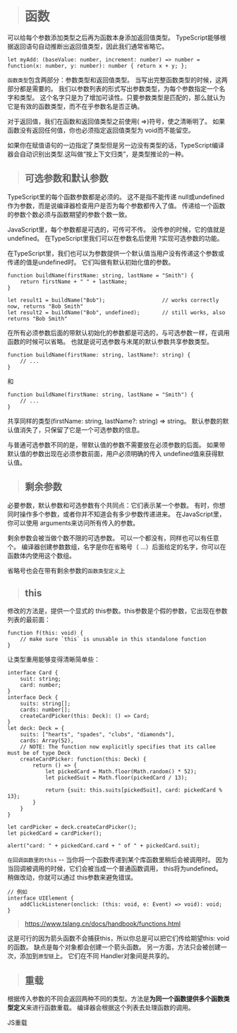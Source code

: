 > # 函数

可以给每个参数添加类型之后再为函数本身添加返回值类型。 TypeScript能够根据返回语句自动推断出返回值类型，因此我们通常省略它。

    let myAdd: (baseValue: number, increment: number) => number =
    function(x: number, y: number): number { return x + y; };

`函数类型`包含两部分：参数类型和返回值类型。 当写出完整函数类型的时候，这两部分都是需要的。 我们以参数列表的形式写出参数类型，为每个参数指定一个名字和类型。 这个名字只是为了增加可读性。只要参数类型是匹配的，那么就认为它是有效的函数类型，而不在乎参数名是否正确。

对于返回值，我们在函数和返回值类型之前使用( =>)符号，使之清晰明了。 如果函数没有返回任何值，你也必须指定返回值类型为 void而不能留空。

如果你在赋值语句的一边指定了类型但是另一边没有类型的话，TypeScript编译器会自动识别出类型.这叫做“按上下文归类”，是类型推论的一种。 

> ## 可选参数和默认参数

TypeScript里的每个函数参数都是必须的。 这不是指不能传递 null或undefined作为参数，而是说编译器检查用户是否为每个参数都传入了值。 传递给一个函数的参数个数必须与函数期望的参数个数一致。

JavaScript里，每个参数都是可选的，可传可不传。 没传参的时候，它的值就是undefined。 在TypeScript里我们可以在参数名后使用 ?实现可选参数的功能。

在TypeScript里，我们也可以为参数提供一个默认值当用户没有传递这个参数或传递的值是undefined时。 它们叫做有默认初始化值的参数。 

    function buildName(firstName: string, lastName = "Smith") {
        return firstName + " " + lastName;
    }

    let result1 = buildName("Bob");                  // works correctly now, returns "Bob Smith"
    let result2 = buildName("Bob", undefined);       // still works, also returns "Bob Smith"

在所有必须参数后面的带默认初始化的参数都是可选的，与可选参数一样，在调用函数的时候可以省略。 也就是说可选参数与末尾的默认参数共享参数类型。

    function buildName(firstName: string, lastName?: string) {
        // ...
    }
和

    function buildName(firstName: string, lastName = "Smith") {
        // ...
    }

共享同样的类型(firstName: string, lastName?: string) => string。 默认参数的默认值消失了，只保留了它是一个可选参数的信息。

与普通可选参数不同的是，带默认值的参数不需要放在必须参数的后面。 如果带默认值的参数出现在必须参数前面，用户必须明确的传入 undefined值来获得默认值。

> ## 剩余参数

必要参数，默认参数和可选参数有个共同点：它们表示某一个参数。 有时，你想同时操作多个参数，或者你并不知道会有多少参数传递进来。 在JavaScript里，你可以使用 arguments来访问所有传入的参数。

剩余参数会被当做个数不限的可选参数。 可以一个都没有，同样也可以有任意个。 编译器创建参数数组，名字是你在省略号（ ...）后面给定的名字，你可以在函数体内使用这个数组。

省略号也会在带有剩余参数的`函数类型定义`上

> ## this

修改的方法是，提供一个显式的 this参数。this参数是个假的参数，它出现在参数列表的最前面：

    function f(this: void) {
        // make sure `this` is unusable in this standalone function
    }

让类型重用能够变得清晰简单些：

    interface Card {
        suit: string;
        card: number;
    }
    interface Deck {
        suits: string[];
        cards: number[];
        createCardPicker(this: Deck): () => Card;
    }
    let deck: Deck = {
        suits: ["hearts", "spades", "clubs", "diamonds"],
        cards: Array(52),
        // NOTE: The function now explicitly specifies that its callee must be of type Deck
        createCardPicker: function(this: Deck) {
            return () => {
                let pickedCard = Math.floor(Math.random() * 52);
                let pickedSuit = Math.floor(pickedCard / 13);

                return {suit: this.suits[pickedSuit], card: pickedCard % 13};
            }
        }
    }

    let cardPicker = deck.createCardPicker();
    let pickedCard = cardPicker();

    alert("card: " + pickedCard.card + " of " + pickedCard.suit);

`在回调函数里的this` -- 当你将一个函数传递到某个库函数里稍后会被调用时。 因为当回调被调用的时候，它们会被当成一个普通函数调用， this将为undefined。 稍做改动，你就可以通过 this参数来避免错误。

    // 例如
    interface UIElement {
        addClickListener(onclick: (this: void, e: Event) => void): void;
    }

> https://www.tslang.cn/docs/handbook/functions.html

这是可行的因为箭头函数不会捕获this，所以你总是可以把它们传给期望this: void的函数。 缺点是每个对象都会创建一个箭头函数。 另一方面，方法只会被创建一次，添加到`原型链`上。 它们在不同 Handler对象间是共享的。

> ## 重载

根据传入参数的不同会返回两种不同的类型。方法是**为同一个函数提供多个函数类型定义**来进行函数重载。 编译器会根据这个列表去处理函数的调用。 

JS重载

